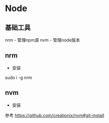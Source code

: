 # Node

## 基础工具

nrm - 管理npm源
nvm - 管理node版本

## nrm

- 安装

sudo i -g nrm

## nvm

- 安装

参考 https://github.com/creationix/nvm#git-install

